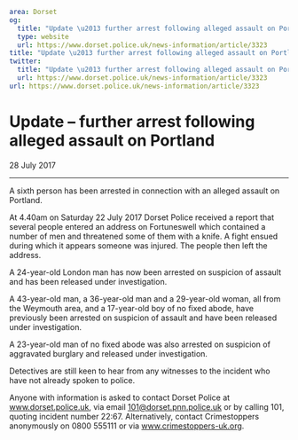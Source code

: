 ```yaml
area: Dorset
og:
  title: "Update \u2013 further arrest following alleged assault on Portland"
  type: website
  url: https://www.dorset.police.uk/news-information/article/3323
title: "Update \u2013 further arrest following alleged assault on Portland |"
twitter:
  title: "Update \u2013 further arrest following alleged assault on Portland"
  url: https://www.dorset.police.uk/news-information/article/3323
url: https://www.dorset.police.uk/news-information/article/3323
```

# Update – further arrest following alleged assault on Portland

28 July 2017

* * *

A sixth person has been arrested in connection with an alleged assault on Portland.

At 4.40am on Saturday 22 July 2017 Dorset Police received a report that several people entered an address on Fortuneswell which contained a number of men and threatened some of them with a knife. A fight ensued during which it appears someone was injured. The people then left the address.

A 24-year-old London man has now been arrested on suspicion of assault and has been released under investigation.

A 43-year-old man, a 36-year-old man and a 29-year-old woman, all from the Weymouth area, and a 17-year-old boy of no fixed abode, have previously been arrested on suspicion of assault and have been released under investigation.

A 23-year-old man of no fixed abode was also arrested on suspicion of aggravated burglary and released under investigation.

Detectives are still keen to hear from any witnesses to the incident who have not already spoken to police.

Anyone with information is asked to contact Dorset Police at www.dorset.police.uk, via email 101@dorset.pnn.police.uk or by calling 101, quoting incident number 22:67. Alternatively, contact Crimestoppers anonymously on 0800 555111 or via www.crimestoppers-uk.org.
